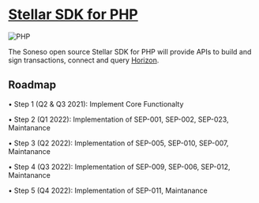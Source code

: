 # [Stellar SDK for PHP](https://github.com/Soneso/stellar-php-sdk)

![PHP](https://img.shields.io/badge/PHP-blue.svg)

The Soneso open source Stellar SDK for PHP will provide APIs to build and sign transactions, connect and query [Horizon](https://github.com/stellar/horizon).

## Roadmap

• Step 1 (Q2 & Q3 2021): Implement Core Functionalty

• Step 2 (Q1 2022): Implementation of SEP-001, SEP-002, SEP-023, Maintanance

• Step 3 (Q2 2022): Implementation of SEP-005, SEP-010, SEP-007, Maintanance

• Step 4 (Q3 2022): Implementation of SEP-009, SEP-006, SEP-012, Maintanance

• Step 5 (Q4 2022): Implementation of SEP-011, Maintanance
